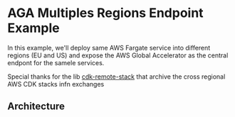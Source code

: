 # AGA Multiples Regions Endpoint Example

In this example, we'll deploy same AWS Fargate service into different regions (EU and US) and expose the AWS Global Accelerator as the central endpont for the samele services.

Special thanks for the lib [cdk-remote-stack](https://github.com/pahud/cdk-remote-stack) that archive the cross regional AWS CDK stacks infn exchanges

## Architecture
<TBW>